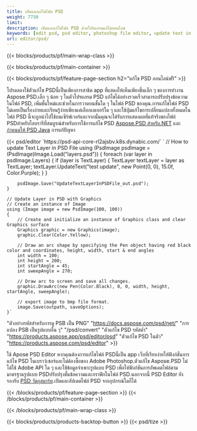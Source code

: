 ```yaml
---
title: เปิดและแก้ไขไฟล์ PSD
weight: 7730
limit: 
description: เปิดและแก้ไขไฟล์ PSD ด้วยโปรแกรมแก้ไขออนไลน์
keywords: [edit psd, psd editor, photoshop file editor, update text in psd, update psd, open psd, update text in psd]
url: editor/psd/
---
```


{{< blocks/products/pf/main-wrap-class >}}

{{< blocks/products/pf/main-container >}}

{{< blocks/products/pf/feature-page-section h2="แก้ไข PSD ออนไลน์ฟรี" >}}
<p>โปรดลองใช้ตัวแก้ไข PSDนี้เป็นเพียงการสาธิต app ที่แสดงให้เห็นเพียงชิ้นเล็ก ๆ ของการทำงาน Aspose.PSD.เล็ก ๆ น้อย ๆ ในตัวโปรแกรม PSD แก้ไขได้อย่างรวดเร็วสามารถปรับปรุงข้อความในไฟล์ PSD, เพิ่มชั้นใหม่และช่วยในการวาดบนชั้นใด ๆ ในไฟล์ PSD ของคุณ.การแก้ไขไฟล์ PSD ไม่เคยเป็นเรื่องง่ายและเรียนรู้ง่ายเพียงแค่เลือกเลเยอร์ใด ๆ และใช้ปุ่มแก้ไขการเปลี่ยนแปลงทั้งหมดในไฟล์ PSD นี้จะถูกนำไปใช้บนเซิร์ฟเวอร์และจากนั้นคุณจะได้รับการแสดงผลที่แท้จริงของไฟล์ PSDสำหรับไลบรารีที่สมบูรณ์สำหรับการใช้การแก้ไข PSD <a href="/psd/{{< lang-code >}}net">Aspose.PSD สำหรับ.NET</a> และ <a href="/psd/{{< lang-code >}}java">กำหนดให้ PSD Java</a> การแก้ปัญหา </p>
{{< psd/editor `https://psd-api-core-rl2ajsbv.k8s.dynabic.com/` 
`	// How to update Text Layer in PSD File
	using (PsdImage psdImage = (PsdImage)Image.Load("layers.psd"))
  	{
		foreach (var layer in psdImage.Layers)
		{
			if (layer is TextLayer)
			{
				TextLayer textLayer = layer as TextLayer;
				textLayer.UpdateText("test update", new Point(0, 0), 15.0f, Color.Purple);
			}
		}

		psdImage.Save("UpdateTextLayerInPSDFile_out.psd");
	}
	
	// Update Layer in PSD with Graphics
	// Create an instance of Image
	using (Image image = new PsdImage(100, 100))
	{
		// Create and initialize an instance of Graphics class and clear Graphics surface
		Graphics graphic = new Graphics(image);
		graphic.Clear(Color.Yellow);

		// Draw an arc shape by specifying the Pen object having red black color and coordinates, height, width, start & end angles                 
		int width = 100;
		int height = 200;
		int startAngle = 45;
		int sweepAngle = 270;

		// Draw arc to screen and save all changes.
		graphic.DrawArc(new Pen(Color.Black), 0, 0, width, height, startAngle, sweepAngle);

		// export image to bmp file format.
		image.Save(outpath, saveOptions);
	}` 
"ตัวอย่างรหัสสำหรับการดู PSB เป็น PNG"  "https://docs.aspose.com/psd/net/" 
"การแปลง PSB เป็นรูปแบบอื่น ๆ"  "/psd/convert" 
"ตัวแก้ไข PSD รหัสต่ำ" "https://products.aspose.app/psd/editor/psd" 
"ตัวแก้ไข PSD ในตัว" "https://products.aspose.com/psd/editor" >}}
<p>ใช้ Apose PSD Editor หากคุณต้องการแก้ไขไฟล์ PSDนี้เป็น app เว็บที่เรียบง่ายให้ฟังก์ชั่นการแก้ไข PSD ในเบราว์เซอร์และไม่ต้องซื้อของ Adobe Photoshop.ตัวแก้ไข Aspose.PSD ไม่ได้ใช้ Adobe API ใด ๆ และใช้ข้อมูลจำเพาะรูปแบบ PSD เพื่อให้ฟังก์ชันการอัพเดตไฟล์ตามมาตรฐานรูปแบบ PSDปรับปรุงชั้นข้อความและกราฟิกในไฟล์ PSD.นอกจากนี้ PSD Editor ยังรองรับ <a href="https://reference.aspose.com/psd/net/aspose.psd.fileformats.psd.layers.smartobjects/smartobjectlayer/">PSD วัตถุสมาร์ท</a>.เปิดและอัปเดตไฟล์ PSD จากอุปกรณ์ใดก็ได้</p>

{{< /blocks/products/pf/feature-page-section >}}
{{< /blocks/products/pf/main-container >}}


{{< /blocks/products/pf/main-wrap-class >}}

{{< blocks/products/products-backtop-button >}}
{{< psd/tize >}}
